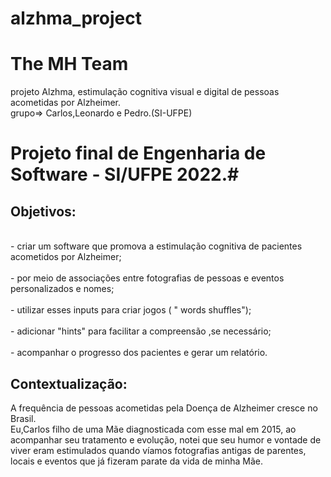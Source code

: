 # alzhma_project 
# The MH Team
projeto Alzhma, estimulação cognitiva visual e digital de pessoas acometidas por Alzheimer.
<br>grupo=> Carlos,Leonardo e Pedro.(SI-UFPE)</br>
<h1>Projeto final de Engenharia de Software - SI/UFPE 2022.#</h1>
<h2>Objetivos:</h2>
<br> - criar um software que promova a estimulação cognitiva de pacientes acometidos por Alzheimer;</br>
<br> - por meio de associações entre fotografias de pessoas e eventos personalizados e nomes;</br>
<br> - utilizar esses inputs para criar jogos ( " words shuffles");</br>
<br> - adicionar "hints" para facilitar a compreensão ,se necessário;</br>
<br> - acompanhar o progresso dos pacientes e gerar um relatório.</br>
<h2> Contextualização:</h2>
<p> A frequência de pessoas acometidas pela Doença de Alzheimer cresce no Brasil.<br>
  Eu,Carlos filho de uma Mãe diagnosticada com esse mal em 2015, ao acompanhar seu tratamento e evolução, notei que seu humor e vontade de viver eram estimulados quando víamos fotografias antigas de parentes, locais e eventos que já fizeram parate da vida de minha Mãe.</br>
